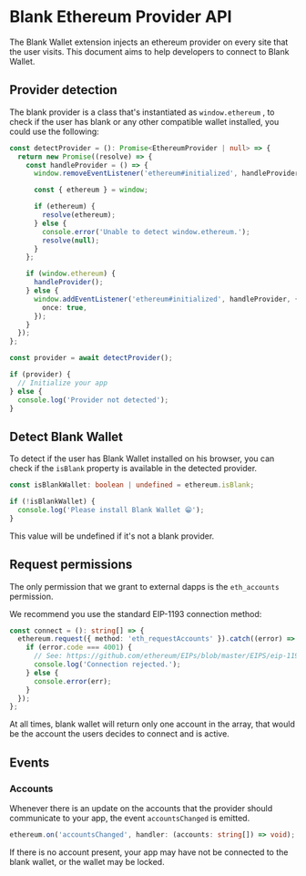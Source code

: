 # Blank Ethereum Provider API

The Blank Wallet extension injects an ethereum provider on every site that the user visits. This document aims to help developers to connect to Blank Wallet.

## Provider detection

The blank provider is a class that's instantiated as `window.ethereum` , to check if the user has blank or any other compatible wallet installed, you could use the following:

```typescript
const detectProvider = (): Promise<EthereumProvider | null> => {
  return new Promise((resolve) => {
    const handleProvider = () => {
      window.removeEventListener('ethereum#initialized', handleProvider);

      const { ethereum } = window;

      if (ethereum) {
        resolve(ethereum);
      } else {
        console.error('Unable to detect window.ethereum.');
        resolve(null);
      }
    };

    if (window.ethereum) {
      handleProvider();
    } else {
      window.addEventListener('ethereum#initialized', handleProvider, {
        once: true,
      });
    }
  });
};

const provider = await detectProvider();

if (provider) {
  // Initialize your app
} else {
  console.log('Provider not detected');
}
```

## Detect Blank Wallet

To detect if the user has Blank Wallet installed on his browser, you can check if the `isBlank` property is available in the detected provider.

```typescript
const isBlankWallet: boolean | undefined = ethereum.isBlank;

if (!isBlankWallet) {
  console.log('Please install Blank Wallet 😁');
}
```

This value will be undefined if it's not a blank provider.

## Request permissions

The only permission that we grant to external dapps is the `eth_accounts` permission.

We recommend you use the standard EIP-1193 connection method:

```typescript
const connect = (): string[] => {
  ethereum.request({ method: 'eth_requestAccounts' }).catch((error) => {
    if (error.code === 4001) {
      // See: https://github.com/ethereum/EIPs/blob/master/EIPS/eip-1193.md#provider-errors
      console.log('Connection rejected.');
    } else {
      console.error(err);
    }
  });
};
```

At all times, blank wallet will return only one account in the array, that would be the account the users decides to connect and is active.

## Events

### Accounts

Whenever there is an update on the accounts that the provider should communicate to your app, the event `accountsChanged` is emitted.

```typescript
ethereum.on('accountsChanged', handler: (accounts: string[]) => void);
```

If there is no account present, your app may have not be connected to the blank wallet, or the wallet may be locked.

